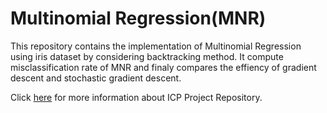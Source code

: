 # Multinomial Regression(MNR)
This repository contains the implementation of Multinomial Regression using iris dataset by considering backtracking method. It compute misclassification rate of MNR and finaly compares the effiency of gradient descent and stochastic gradient descent.

Click [here](https://github.com/NedaKeivan/Pattern-Recognition-MNR-/blob/main/ICP_Pattern_recognition_MNR_Report.pdf) for more information about ICP Project Repository.
